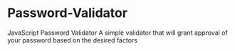 # Password-Validator
JavaScript Password Validator
A simple validator that will grant approval of your password based on the desired factors
